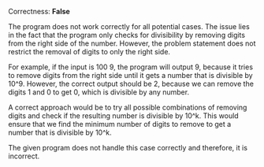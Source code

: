 Correctness: **False**

The program does not work correctly for all potential cases. The issue lies in the fact that the program only checks for divisibility by removing digits from the right side of the number. However, the problem statement does not restrict the removal of digits to only the right side. 

For example, if the input is 100 9, the program will output 9, because it tries to remove digits from the right side until it gets a number that is divisible by 10^9. However, the correct output should be 2, because we can remove the digits 1 and 0 to get 0, which is divisible by any number.

A correct approach would be to try all possible combinations of removing digits and check if the resulting number is divisible by 10^k. This would ensure that we find the minimum number of digits to remove to get a number that is divisible by 10^k. 

The given program does not handle this case correctly and therefore, it is incorrect.